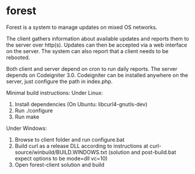 forest
======

Forest is a system to manage updates on mixed OS networks.

The client gathers information about available updates and reports them to the
server over http(s). Updates can then be accepted via a web interface on the
server. The system can also report that a client needs to be rebooted.

Both client and server depend on cron to run daily reports. The server depends
on Codeigniter 3.0. Codeigniter can be installed anywhere on the server, just
configure the path in index.php.

Minimal build instructions:
Under Linux:
1. Install dependencies (On Ubuntu: libcurl4-gnutls-dev)
2. Run ./configure
3. Run make

Under Windows:
1. Browse to client folder and run configure.bat
2. Build curl as a release DLL according to instructions at curl-source/winbuild/BUILD.WINDOWS.txt (solution and post-build.bat expect options to be mode=dll vc=10)
3. Open forest-client solution and build